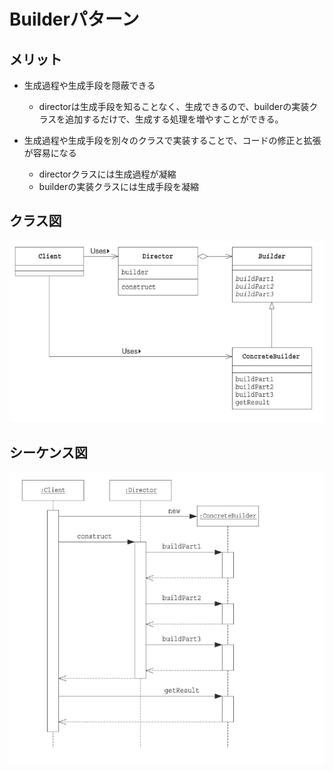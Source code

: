 # Builderパターン

## メリット
* 生成過程や生成手段を隠蔽できる
  - directorは生成手段を知ることなく、生成できるので、builderの実装クラスを追加するだけで、生成する処理を増やすことができる。
 
* 生成過程や生成手段を別々のクラスで実装することで、コードの修正と拡張が容易になる
  - directorクラスには生成過程が凝縮
  - builderの実装クラスには生成手段を凝縮

## クラス図
![](./クラス図.png)

## シーケンス図
![](./シーケンス図.png) 